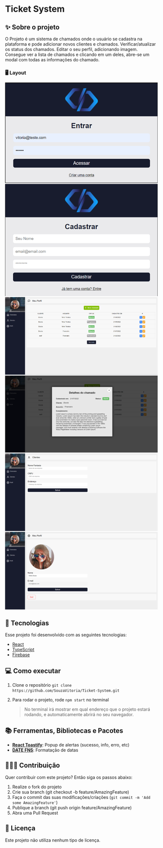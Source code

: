 # Ticket System

## ✨ Sobre o projeto

O Projeto é um sistema de chamados onde o usuário se cadastra na plataforma e pode adicionar novos clientes e chamados. Verificar/atualizar os status dos chamados. Editar o seu perfil, adicionando imagem. Consegue ver a lista de chamados e clicando em um deles, abre-se um modal com todas as informações do chamado.

### 🖥 Layout

<img src="./images/login.png" alt="Login" style="max-width: 500px" />
<img src="./images/sign_up.png" alt="Cadastro de usuários" style="max-width: 500px" />
<img src="./images/dashboard.png" alt="Dashboard" style="max-width: 500px" />
<img src="./images/modal.png" alt="[Modal com mais informações" style="max-width: 500px" />
<img src="./images/customers.png" alt="Cadastro de clientes" style="max-width: 500px" />
<img src="./images/settings.png" alt="Configurações de perfil" style="max-width: 500px" />

## 🚀 Tecnologias

Esse projeto foi desenvolvido com as seguintes tecnologias:

- [React](https://reactjs.org)
- [TypeScript](https://www.typescriptlang.org/)
- [Firebase](https://firebase.google.com/)

## 💻 Como executar

1. Clone o repositório
   `git clone https://github.com/SouzaVitoria/Ticket-System.git`

2. Para rodar o projeto, rode `npm start` no terminal
   > No terminal irá mostrar em qual endereço que o projeto estará rodando, e automaticamente abrirá no seu navegador.

## 📚 Ferramentas, Bibliotecas e Pacotes

- [**React Toastify**](https://www.npmjs.com/package/react-toastify): Popup de alertas (sucesso, info, erro, etc)
- [**DATE FNS**](https://www.npmjs.com/package/date-fns): Formatação de datas

## 👨🏻‍💻 Contribuição

Quer contribuir com este projeto? Então siga os passos abaixo:

1. Realize o fork do projeto
2. Crie sua branch (git checkout -b feature/AmazingFeature)
3. Faça o commit das suas modificações/criações (`git commit -m 'Add some AmazingFeature'`)
4. Publique a branch (git push origin feature/AmazingFeature)
5. Abra uma Pull Request

## 📄 Licença

Este projeto não utiliza nenhum tipo de licença.
